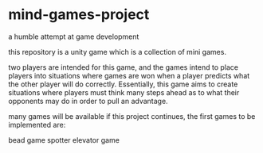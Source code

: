 # mind-games-project
a humble attempt at game development

this repository is a unity game which is a collection of mini games.

two players are intended for this game, and the games intend to place players into
situations where games are won when a player predicts what the other player will do correctly.
Essentially, this game aims to create situations where players must think many steps ahead
as to what their opponents may do in order to pull an advantage.

many games will be available if this project continues, the first games to be implemented are:

bead game
spotter
elevator game
